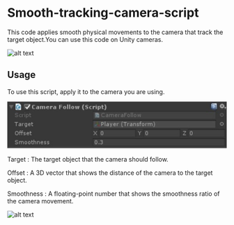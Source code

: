 # Smooth-tracking-camera-script
This code applies smooth physical movements to the camera that track the target object.You can use this code on Unity cameras.

![alt text](https://github.com/Phoenix15049/Smooth-tracking-camera-script/blob/main/Assets/MovingCamera.gif)

## Usage
To use this script, apply it to the camera you are using.

![alt text](https://github.com/Phoenix15049/Smooth-tracking-camera-script/blob/main/Assets/MovingCamSetting.jpg)

Target : 
The target object that the camera should follow.

Offset :
A 3D vector that shows the distance of the camera to the target object.

Smoothness :
A floating-point number that shows the smoothness ratio of the camera movement.

![alt text](https://github.com/Phoenix15049/Smooth-tracking-camera-script/blob/main/Assets/MovingCam.gif)

